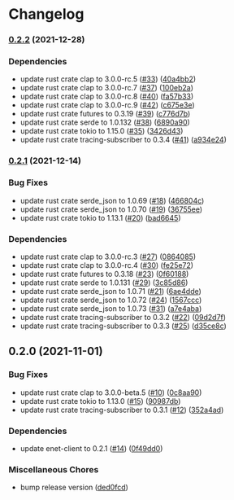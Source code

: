 # Changelog

### [0.2.2](https://www.github.com/YoloDev/enet-mqtt/compare/enet-mqtt-v0.2.1...enet-mqtt-v0.2.2) (2021-12-28)


### Dependencies

* update rust crate clap to 3.0.0-rc.5 ([#33](https://www.github.com/YoloDev/enet-mqtt/issues/33)) ([40a4bb2](https://www.github.com/YoloDev/enet-mqtt/commit/40a4bb24e6c18ac435c273af22dcdfdc17b946bd))
* update rust crate clap to 3.0.0-rc.7 ([#37](https://www.github.com/YoloDev/enet-mqtt/issues/37)) ([100eb2a](https://www.github.com/YoloDev/enet-mqtt/commit/100eb2ac299462cc67a1da0b23add7e42835e9f0))
* update rust crate clap to 3.0.0-rc.8 ([#40](https://www.github.com/YoloDev/enet-mqtt/issues/40)) ([fa57b33](https://www.github.com/YoloDev/enet-mqtt/commit/fa57b333f754edde8280ffcb9cc4d53a90b2535f))
* update rust crate clap to 3.0.0-rc.9 ([#42](https://www.github.com/YoloDev/enet-mqtt/issues/42)) ([c675e3e](https://www.github.com/YoloDev/enet-mqtt/commit/c675e3ed1235b459e0ab666b98d64cdcf54afdc8))
* update rust crate futures to 0.3.19 ([#39](https://www.github.com/YoloDev/enet-mqtt/issues/39)) ([c776d7b](https://www.github.com/YoloDev/enet-mqtt/commit/c776d7b176eb9462d22b831d916b7697e286702a))
* update rust crate serde to 1.0.132 ([#38](https://www.github.com/YoloDev/enet-mqtt/issues/38)) ([6890a90](https://www.github.com/YoloDev/enet-mqtt/commit/6890a90d5dc571ccdb36482233b4e1ff8dd1460c))
* update rust crate tokio to 1.15.0 ([#35](https://www.github.com/YoloDev/enet-mqtt/issues/35)) ([3426d43](https://www.github.com/YoloDev/enet-mqtt/commit/3426d431b55748a70d4e75300ea808aec3f73991))
* update rust crate tracing-subscriber to 0.3.4 ([#41](https://www.github.com/YoloDev/enet-mqtt/issues/41)) ([a934e24](https://www.github.com/YoloDev/enet-mqtt/commit/a934e24bcf1a6c10779b1f639f1a6b32867d986d))

### [0.2.1](https://www.github.com/YoloDev/enet-mqtt/compare/enet-mqtt-v0.2.0...enet-mqtt-v0.2.1) (2021-12-14)


### Bug Fixes

* update rust crate serde_json to 1.0.69 ([#18](https://www.github.com/YoloDev/enet-mqtt/issues/18)) ([466804c](https://www.github.com/YoloDev/enet-mqtt/commit/466804c7cf0f595bbdb7ef9b177d6f014b93d4f3))
* update rust crate serde_json to 1.0.70 ([#19](https://www.github.com/YoloDev/enet-mqtt/issues/19)) ([36755ee](https://www.github.com/YoloDev/enet-mqtt/commit/36755eebef8ccde72f22c670df2ed44ceaea35ac))
* update rust crate tokio to 1.13.1 ([#20](https://www.github.com/YoloDev/enet-mqtt/issues/20)) ([bad6645](https://www.github.com/YoloDev/enet-mqtt/commit/bad6645d547992a78d6ed3001c0e95d2563c94b4))


### Dependencies

* update rust crate clap to 3.0.0-rc.3 ([#27](https://www.github.com/YoloDev/enet-mqtt/issues/27)) ([0864085](https://www.github.com/YoloDev/enet-mqtt/commit/0864085653d92aadc8aaf51fc06a193e80f8ccfa))
* update rust crate clap to 3.0.0-rc.4 ([#30](https://www.github.com/YoloDev/enet-mqtt/issues/30)) ([fe25e72](https://www.github.com/YoloDev/enet-mqtt/commit/fe25e72a274555d6396f937403dedc5cec601cd8))
* update rust crate futures to 0.3.18 ([#23](https://www.github.com/YoloDev/enet-mqtt/issues/23)) ([0f60188](https://www.github.com/YoloDev/enet-mqtt/commit/0f601886f67d413fcb83309e8abb38551e8bc44b))
* update rust crate serde to 1.0.131 ([#29](https://www.github.com/YoloDev/enet-mqtt/issues/29)) ([3c85d86](https://www.github.com/YoloDev/enet-mqtt/commit/3c85d86aa20b2ce491a7ddc9e59f16babe78cd1b))
* update rust crate serde_json to 1.0.71 ([#21](https://www.github.com/YoloDev/enet-mqtt/issues/21)) ([6ae4dde](https://www.github.com/YoloDev/enet-mqtt/commit/6ae4ddea3223866be6a38d6d04a99b42e1655bff))
* update rust crate serde_json to 1.0.72 ([#24](https://www.github.com/YoloDev/enet-mqtt/issues/24)) ([1567ccc](https://www.github.com/YoloDev/enet-mqtt/commit/1567cccfc33dc448cdca1de2f2dbb931e5c1256d))
* update rust crate serde_json to 1.0.73 ([#31](https://www.github.com/YoloDev/enet-mqtt/issues/31)) ([a7e4aba](https://www.github.com/YoloDev/enet-mqtt/commit/a7e4aba806ec8bbde74b251a34e3c2586802d304))
* update rust crate tracing-subscriber to 0.3.2 ([#22](https://www.github.com/YoloDev/enet-mqtt/issues/22)) ([09d2d7f](https://www.github.com/YoloDev/enet-mqtt/commit/09d2d7f85f1062d97a90b395497999960b8e2c5f))
* update rust crate tracing-subscriber to 0.3.3 ([#25](https://www.github.com/YoloDev/enet-mqtt/issues/25)) ([d35ce8c](https://www.github.com/YoloDev/enet-mqtt/commit/d35ce8c5765ffca0a34c7ecf2f79d483ffd842ba))

## 0.2.0 (2021-11-01)


### Bug Fixes

* update rust crate clap to 3.0.0-beta.5 ([#10](https://www.github.com/YoloDev/enet-mqtt/issues/10)) ([0c8aa90](https://www.github.com/YoloDev/enet-mqtt/commit/0c8aa90b403ad9df24e85fc691b3834c95fc6434))
* update rust crate tokio to 1.13.0 ([#15](https://www.github.com/YoloDev/enet-mqtt/issues/15)) ([90987db](https://www.github.com/YoloDev/enet-mqtt/commit/90987db84919036fbd00022b66a03b0d6fe8bafc))
* update rust crate tracing-subscriber to 0.3.1 ([#12](https://www.github.com/YoloDev/enet-mqtt/issues/12)) ([352a4ad](https://www.github.com/YoloDev/enet-mqtt/commit/352a4ad0e100d185ae7b2e9a6637533f9184253c))


### Dependencies

* update enet-client to 0.2.1 ([#14](https://www.github.com/YoloDev/enet-mqtt/issues/14)) ([0f49dd0](https://www.github.com/YoloDev/enet-mqtt/commit/0f49dd0f3aed356ca70f967be4ab8c7361013bde))


### Miscellaneous Chores

* bump release version ([ded0fcd](https://www.github.com/YoloDev/enet-mqtt/commit/ded0fcdf8af39a7d8827e6b516abe4e3db705154))
